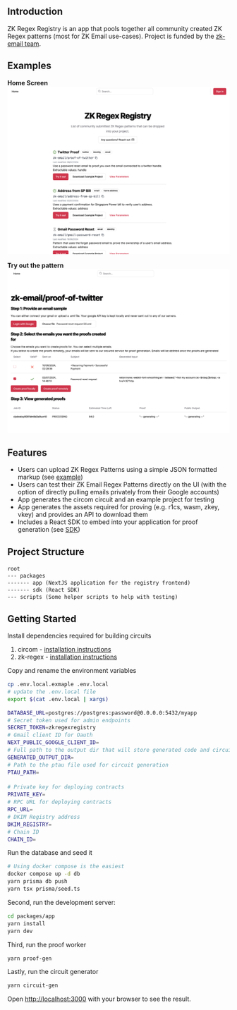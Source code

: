 ## Introduction

ZK Regex Registry is an app that pools together all community created ZK Regex patterns (most for ZK Email use-cases). Project is funded by the [zk-email team](https://github.com/zkemail).

## Examples

**Home Screen**
![home screen](./assets/main-page.png)

**Try out the pattern**
![try page](./assets/try-page.png)

## Features

- Users can upload ZK Regex Patterns using a simple JSON formatted markup (see [example](./assets/proof-of-twitter.json))
- Users can test their ZK Email Regex Patterns directly on the UI (with the option of directly pulling emails privately from their Google accounts)
- App generates the circom circuit and an example project for testing
- App generates the assets required for proving (e.g. r1cs, wasm, zkey, vkey) and provides an API to download them
- Includes a React SDK to embed into your application for proof generation (see [SDK](./packages/sdk))

## Project Structure

```
root
--- packages
------- app (NextJS application for the registry frontend)
------- sdk (React SDK)
--- scripts (Some helper scripts to help with testing)
```


## Getting Started

Install dependencies required for building circuits

1. circom - [installation instructions](https://docs.circom.io/getting-started/installation/)
2. zk-regex - [installation instructions](https://github.com/zkemail/zk-regex)

Copy and rename the environment variables
```bash
cp .env.local.exmaple .env.local
# update the .env.local file
export $(cat .env.local | xargs)
```

```bash
DATABASE_URL=postgres://postgres:password@0.0.0.0:5432/myapp
# Secret token used for admin endpoints
SECRET_TOKEN=zkregexregistry
# Gmail client ID for Oauth
NEXT_PUBLIC_GOOGLE_CLIENT_ID=
# Full path to the output dir that will store generated code and circuit
GENERATED_OUTPUT_DIR=
# Path to the ptau file used for circuit generation
PTAU_PATH=

# Private key for deploying contracts
PRIVATE_KEY=
# RPC URL for deploying contracts
RPC_URL=
# DKIM Registry address
DKIM_REGISTRY=
# Chain ID
CHAIN_ID=
```

Run the database and seed it

```bash
# Using docker compose is the easiest
docker compose up -d db
yarn prisma db push
yarn tsx prisma/seed.ts
```

Second, run the development server:

```bash
cd packages/app
yarn install
yarn dev
```

Third, run the proof worker

```bash
yarn proof-gen
```

Lastly, run the circuit generator

```bash
yarn circuit-gen
```

Open [http://localhost:3000](http://localhost:3000) with your browser to see the result.


